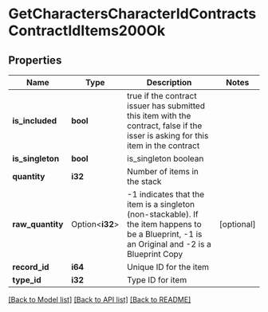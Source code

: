# GetCharactersCharacterIdContractsContractIdItems200Ok

## Properties

Name | Type | Description | Notes
------------ | ------------- | ------------- | -------------
**is_included** | **bool** | true if the contract issuer has submitted this item with the contract, false if the isser is asking for this item in the contract | 
**is_singleton** | **bool** | is_singleton boolean | 
**quantity** | **i32** | Number of items in the stack | 
**raw_quantity** | Option<**i32**> | -1 indicates that the item is a singleton (non-stackable). If the item happens to be a Blueprint, -1 is an Original and -2 is a Blueprint Copy | [optional]
**record_id** | **i64** | Unique ID for the item | 
**type_id** | **i32** | Type ID for item | 

[[Back to Model list]](../README.md#documentation-for-models) [[Back to API list]](../README.md#documentation-for-api-endpoints) [[Back to README]](../README.md)


